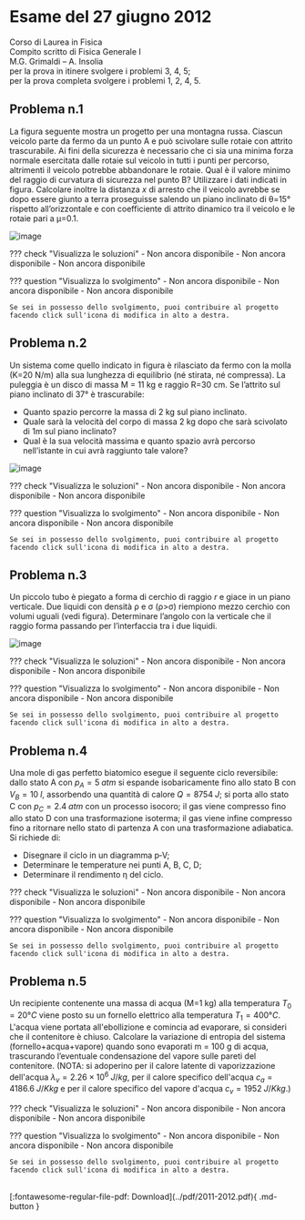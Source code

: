 # Esame del 27 giugno 2012
Corso di Laurea in Fisica <br>
Compito scritto di Fisica Generale I <br>
M.G. Grimaldi – A. Insolia <br>
per la prova in itinere svolgere i problemi 3, 4, 5; <br>
per la prova completa svolgere i problemi 1, 2, 4, 5. <br>

## Problema n.1
La figura seguente mostra un progetto per una montagna russa. Ciascun veicolo parte da fermo da un punto A e può scivolare sulle rotaie con attrito trascurabile. Ai fini della sicurezza è necessario che ci sia una minima forza normale esercitata dalle rotaie sul veicolo in tutti i punti per percorso, altrimenti il veicolo potrebbe abbandonare le rotaie. Qual è il valore minimo del raggio di curvatura di sicurezza nel punto B? Utilizzare i dati indicati in figura. Calcolare inoltre la distanza $x$ di arresto che il veicolo avrebbe se dopo essere giunto a terra proseguisse salendo un piano inclinato di θ=15° rispetto all’orizzontale e con coefficiente di attrito dinamico tra il veicolo e le rotaie pari a µ=0.1.

![image](https://user-images.githubusercontent.com/77018886/153295413-2a7c52df-57dc-4366-8646-288612d64d97.png)

??? check "Visualizza le soluzioni"
    - Non ancora disponibile
    - Non ancora disponibile
    - Non ancora disponibile

??? question "Visualizza lo svolgimento"
    - Non ancora disponibile
    - Non ancora disponibile
    - Non ancora disponibile
    
    Se sei in possesso dello svolgimento, puoi contribuire al progetto facendo click sull'icona di modifica in alto a destra.

## Problema n.2
Un sistema come quello indicato in figura è rilasciato da fermo con la molla (K=20 N/m) alla sua lunghezza di equilibrio (né stirata, né compressa). La puleggia è un disco di massa M = 11 kg e raggio R=30 cm. Se l’attrito sul piano inclinato di 37° è trascurabile:

- Quanto spazio percorre la massa di 2 kg sul piano inclinato.
- Quale sarà la velocità del corpo di massa 2 kg dopo che sarà scivolato di 1m sul piano inclinato?
- Qual è la sua velocità massima e quanto spazio avrà percorso nell’istante in cui avrà raggiunto tale valore?

![image](https://user-images.githubusercontent.com/77018886/153295459-08ee4187-cd19-44e5-ae3c-2ea1ee4a74c7.png)

??? check "Visualizza le soluzioni"
    - Non ancora disponibile
    - Non ancora disponibile
    - Non ancora disponibile

??? question "Visualizza lo svolgimento"
    - Non ancora disponibile
    - Non ancora disponibile
    - Non ancora disponibile
    
    Se sei in possesso dello svolgimento, puoi contribuire al progetto facendo click sull'icona di modifica in alto a destra.

## Problema n.3
Un piccolo tubo è piegato a forma di cerchio di raggio $r$ e giace in un piano verticale. Due liquidi con densità ρ e σ (ρ>σ) riempiono mezzo cerchio con volumi uguali (vedi figura). Determinare l’angolo con la verticale che il raggio forma passando per l’interfaccia tra i due liquidi.

![image](https://user-images.githubusercontent.com/77018886/153295765-797811fd-4bbe-4447-879f-f390a1fe2eaa.png)

??? check "Visualizza le soluzioni"
    - Non ancora disponibile
    - Non ancora disponibile
    - Non ancora disponibile

??? question "Visualizza lo svolgimento"
    - Non ancora disponibile
    - Non ancora disponibile
    - Non ancora disponibile
    
    Se sei in possesso dello svolgimento, puoi contribuire al progetto facendo click sull'icona di modifica in alto a destra.

## Problema n.4
Una mole di gas perfetto biatomico esegue il seguente ciclo reversibile: dallo stato A con $p_A=5 \; atm$ si espande isobaricamente fino allo stato B con $V_B = 10 \; l$, assorbendo una quantità di calore $Q=8754 \; J$; si porta allo stato C con $p_C=2.4 \; atm$ con un processo isocoro; il gas viene compresso fino allo stato D con una trasformazione isoterma; il gas viene infine compresso fino a ritornare nello stato di partenza A con una trasformazione adiabatica. Si richiede di:

- Disegnare il ciclo in un diagramma p‐V;
- Determinare le temperature nei punti A, B, C, D;
- Determinare il rendimento η del ciclo.

??? check "Visualizza le soluzioni"
    - Non ancora disponibile
    - Non ancora disponibile
    - Non ancora disponibile

??? question "Visualizza lo svolgimento"
    - Non ancora disponibile
    - Non ancora disponibile
    - Non ancora disponibile
    
    Se sei in possesso dello svolgimento, puoi contribuire al progetto facendo click sull'icona di modifica in alto a destra.

## Problema n.5
Un recipiente contenente una massa di acqua (M=1 kg) alla temperatura $T_0=20°C$ viene posto su un fornello elettrico alla temperatura $T_1=400°C$. L'acqua viene portata all'ebollizione e comincia ad evaporare, si consideri che il contenitore è chiuso. Calcolare la variazione di entropia del sistema (fornello+acqua+vapore) quando sono evaporati m = 100 g di acqua, trascurando l’eventuale condensazione del vapore sulle pareti del contenitore. (NOTA: si adoperino per il calore latente di vaporizzazione dell'acqua $λ_v = 2.26 × 10^6 \; J/kg$, per il calore specifico dell'acqua $c_a = 4186.6 \; J/K kg$ e per il calore specifico del vapore d'acqua $c_v =1952  \; J/K kg$.)

??? check "Visualizza le soluzioni"
    - Non ancora disponibile
    - Non ancora disponibile
    - Non ancora disponibile

??? question "Visualizza lo svolgimento"
    - Non ancora disponibile
    - Non ancora disponibile
    - Non ancora disponibile
    
    Se sei in possesso dello svolgimento, puoi contribuire al progetto facendo click sull'icona di modifica in alto a destra.

<br>
[:fontawesome-regular-file-pdf: Download](../pdf/2011-2012.pdf){ .md-button }